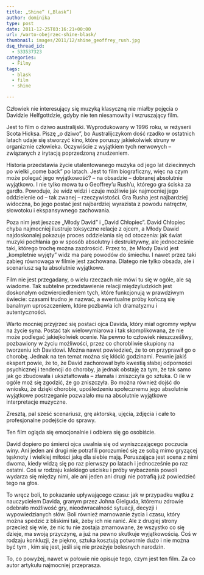 ```yaml
---
title: „Shine” („Blask”)
author: dominika
type: post
date: 2011-12-25T03:16:21+00:00
url: /warto-obejrzec-shine-blask/
thumbnail: images/2011/12/shine_geoffrey_rush.jpg
dsq_thread_id:
  - 533537323
categories:
  - Filmy
tags:
  - blask
  - film
  - shine

---
```

Człowiek nie interesujący się muzyką klasyczną nie miałby pojęcia o Davidzie Helfgottdzie, gdyby nie ten niesamowity i wzruszający film.

Jest to film o dziwo australijski. Wyprodukowany w 1996 roku, w reżyserii Scota Hicksa. Piszę &#8222;o dziwo&#8221;, bo Australijczykom dość rzadko w ostatnich latach udaje się stworzyć kino, które poruszy jakiekolwiek struny w organizmie człowieka. Oczywiście z wyjątkiem tych nerwowych &#8211; związanych z irytacją poprzedzoną znudzeniem.

<!--more-->

Historia przedstawia życie utalentowanego muzyka od jego lat dziecinnych po wielki &#8222;come back&#8221; po latach. Jest to film biograficzny, więc na czym może polegać jego wyjątkowość? &#8211; na obsadzie &#8211; dobranej absolutnie wyjątkowo. I nie tylko mowa tu o Geoffrey&#8217;u Rush&#8217;u, którego gra ściska za gardło. Powoduje, że widz widzi i czuje możliwie jak najmocniej jego oddzielenie od &#8211; tak zwanej &#8211; rzeczywistości. Gra Rusha jest najbardziej widoczna, bo jego postać jest najbardziej wyrazista z powodu natręctw, słowotoku i ekspansywnego zachowania.

Poza nim jest jeszcze &#8222;Młody David&#8221; i &#8222;David Chłopiec&#8221;. David Chłopiec chyba najmocniej ilustruje toksyczne relacje z ojcem, a Młody Dawid najdoskonalej pokazuje proces oddzielania się od otoczenia: jak świat muzyki pochłania go w sposób absolutny i destruktywny, ale jednocześnie taki, którego trochę można zazdrościć. Przez to, że Młody David jest &#8222;kompletnie wyjęty&#8221; widz ma parę powodów do śmiechu. I nawet przez taki zabieg równowaga w filmie jest zachowana. Dlatego nie tylko obsada, ale i scenariusz są tu absolutnie wyjątkowe.

Film nie jest przegadany, o wielu rzeczach nie mówi tu się w ogóle, ale są wiadome. Tak subtelne przedstawienie relacji międzyludzkich jest doskonałym odzwierciedleniem tych, które funkcjonują w prawdziwym świecie: czasami trudno je nazwać, a ewentualne próby kończą się banalnym uproszczeniem, które pozbawia ich dramatyzmu i autentyczności.

Warto mocniej przyjrzeć się postaci ojca Davida, który miał ogromny wpływ na życie syna. Postać tak wielowymiarowa i tak skomplikowana, że nie może podlegać jakiejkolwiek ocenie. Na pewno to człowiek nieszcześliwy, pozbawiony w życiu możliwości, przez co chorobliwie skupiony na tworzeniu ich Davidowi. Można nawet powiedzieć, że to on przyprawił go o chorobę. Jednak na ten temat można się kłócić godzinami. Pewnie jakiś ekspert powie, że to, że David zachorował było kwestią słabej odporności psychicznej i tendencji do choroby, ja jednak obstaję za tym, że tak samo jak go zbudowała i ukształtowała &#8211; złamała i zniszczyła go sztuka. O ile w ogóle moż się zgodzić, że go zniszczyła. Bo można również dojść do wniosku, że dzięki chorobie, upośledzeniu społecznemu jego absolutnie wyjątkowe postrzeganie pozwalało mu na absolutnie wyjątkowe interpretacje muzyczne.

Zresztą, pal sześć scenariusz, grę aktorską, ujęcia, zdjęcia i całe to profesjonalne podejście do sprawy.

Ten film ogląda się emocjonalnie i odbiera się go osobiście.

David dopiero po śmierci ojca uwalnia się od wyniszczającego poczucia winy. Ani jeden ani drugi nie potrafili porozumieć się ze sobą mimo gryzącej tęsknoty i wielkiej miłości jaką dla siebie mają. Poruszająca jest scena z nimi dwoma, kiedy widzą się po raz pierwszy po latach i jednocześnie po raz ostatni. Coś w rodzaju kalekiego uścisku i próby wybaczenia powoli wydarza się między nimi, ale ani jeden ani drugi nie potrafią już powiedzieć tego na głos.

To wręcz boli, to pokazanie upływającego czasu: jak w przypadku wątku z nauczycielem Davida, granym przez Johna Gielguda, któremu zdrowie odebrało możliwość gry, nieodwracalność sytuacji, decyzji i wypowiedzianych słów. Boli również marnowanie życia i czasu, który można spedzić z bliskimi tak, żeby ich nie ranić. Ale z drugiej strony przecież się wie, że nic tu nie zostaja zmarnowane, że wszystko co się dzieje, ma swoją przyczynę, a już na pewno skutkuje wyjątkowością. Coś w rodzaju konkluzji, że piękno, sztuka kosztują potwornie dużo  i nie można być tym , kim się jest, jeśli się nie przeżyje bolesnych narodzin.

To, co powyżej, nawet w połowie nie opisuje tego, czym jest ten film. Za co autor artykułu najmocniej przeprasza.

&nbsp;